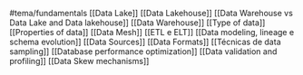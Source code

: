 #tema/fundamentals 
[[Data Lake]]
[[Data Lakehouse]]
[[Data Warehouse vs Data Lake and Data lakehouse]]
[[Data Warehouse]]
[[Type of data]]
[[Properties of data]]
[[Data Mesh]]
[[ETL e ELT]]
[[Data modeling, lineage e schema evolution]]
[[Data Sources]]
[[Data Formats]]
[[Técnicas de data sampling]]
[[Database performance optimization]]
[[Data validation and profiling]]
[[Data Skew mechanisms]]